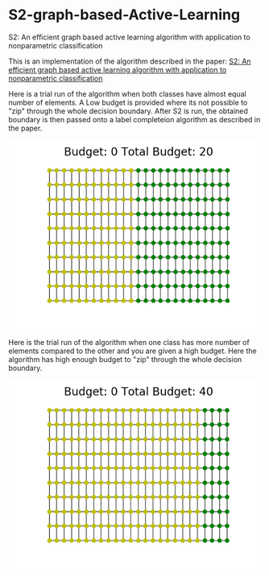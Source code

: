 # S2-graph-based-Active-Learning
S2: An efficient graph based active learning algorithm with application to nonparametric classification

This is an implementation of the algorithm described in the paper: 
[S2: An efficient graph based active learning algorithm with application to nonparametric classification](http://proceedings.mlr.press/v40/Dasarathy15.pdf)

Here is a trial run of the algorithm when both classes have almost equal number of elements. A Low budget is provided where its not possible to "zip" through the whole decision boundary. After S2 is run, the obtained boundary is then passed onto a label completeion algorithm as described in the paper.  

![](gif1.gif)

Here is the trial run of the algorithm when one class has more number of elements compared to the other and you are given a high budget. Here the algorithm has high enough budget to "zip" through the whole decision boundary. 

![](gif2.gif)
